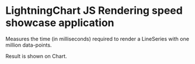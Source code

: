 <h1 id="lightningchart-js-rendering-speed-showcase-application">LightningChart JS Rendering speed showcase application</h1>
<p>Measures the time (in milliseconds) required to render a LineSeries with one million data-points.</p>
<p>Result is shown on Chart.</p>